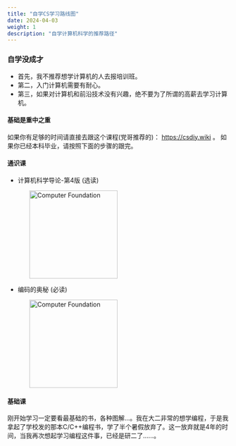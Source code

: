 ```yaml
---
title: "自学CS学习路线图"
date: 2024-04-03
weight: 1
description: "自学计算机科学的推荐路径"
---
```


### 自学没成才
- 首先，我不推荐想学计算机的人去报培训班。
- 第二，入门计算机需要有耐心。
- 第三，如果对计算机和前沿技术没有兴趣，绝不要为了所谓的高薪去学习计算机。

#### 基础是重中之重

如果你有足够的时间请直接去跟这个课程(党哥推荐的)： https://csdiy.wiki 。 如果你已经本科毕业，请按照下面的步骤的跟完。

#### 通识课

- 计算机科学导论-第4版 (选读) 

<img src="/book/computer-foundation.png" alt="Computer Foundation" width="200" style="margin-left: 50px;" />

- 编码的奥秘 (必读)

<img src="/book/code.png" alt="Computer Foundation" width="200" style="margin-left: 50px;" />


#### 基础课
刚开始学习一定要看最基础的书，各种图解...。我在大二非常的想学编程，于是我拿起了学校发的那本C/C++编程书，学了半个暑假放弃了。这一放弃就是4年的时间，当我再次想起学习编程这件事，已经是研二了......。

